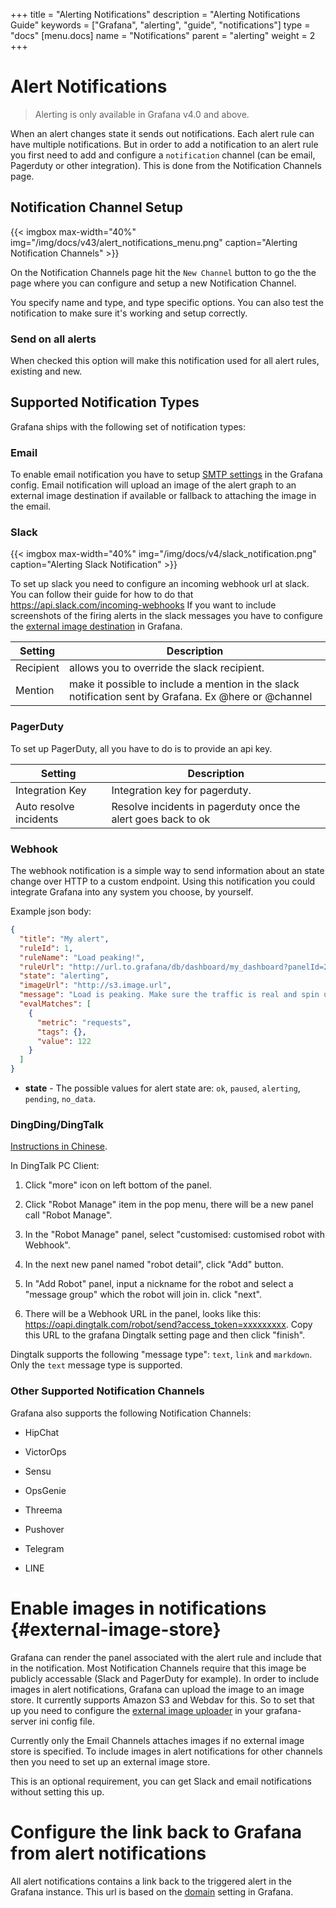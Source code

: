 +++
title = "Alerting Notifications"
description = "Alerting Notifications Guide"
keywords = ["Grafana", "alerting", "guide", "notifications"]
type = "docs"
[menu.docs]
name = "Notifications"
parent = "alerting"
weight = 2
+++


# Alert Notifications

> Alerting is only available in Grafana v4.0 and above.

When an alert changes state it sends out notifications. Each alert rule can have
multiple notifications. But in order to add a notification to an alert rule you first need
to add and configure a `notification` channel (can be email, Pagerduty or other integration). This is done from the Notification Channels page.

## Notification Channel Setup

{{< imgbox max-width="40%" img="/img/docs/v43/alert_notifications_menu.png" caption="Alerting Notification Channels" >}}

On the Notification Channels page hit the `New Channel` button to go the the page where you
can configure and setup a new Notification Channel.

You specify name and type, and type specific options. You can also test the notification to make
sure it's working and setup correctly.

### Send on all alerts

When checked this option will make this notification used for all alert rules, existing and new.

## Supported Notification Types

Grafana ships with the following set of notification types:

### Email

To enable email notification you have to setup [SMTP settings](/installation/configuration/#smtp)
in the Grafana config. Email notification will upload an image of the alert graph to an
external image destination if available or fallback to attaching the image in the email.

### Slack

{{< imgbox max-width="40%" img="/img/docs/v4/slack_notification.png" caption="Alerting Slack Notification" >}}

To set up slack you need to configure an incoming webhook url at slack. You can follow their guide for how
to do that https://api.slack.com/incoming-webhooks If you want to include screenshots of the firing alerts
in the slack messages you have to configure the [external image destination](#external-image-store) in Grafana.

Setting | Description
---------- | -----------
Recipient | allows you to override the slack recipient.
Mention | make it possible to include a mention in the slack notification sent by Grafana. Ex @here or @channel

### PagerDuty

To set up PagerDuty, all you have to do is to provide an api key.

Setting | Description
---------- | -----------
Integration Key | Integration key for pagerduty.
Auto resolve incidents | Resolve incidents in pagerduty once the alert goes back to ok

### Webhook

The webhook notification is a simple way to send information about an state change over HTTP to a custom endpoint.
Using this notification you could integrate Grafana into any system you choose, by yourself.

Example json body:

```json
{
  "title": "My alert",
  "ruleId": 1,
  "ruleName": "Load peaking!",
  "ruleUrl": "http://url.to.grafana/db/dashboard/my_dashboard?panelId=2",
  "state": "alerting",
  "imageUrl": "http://s3.image.url",
  "message": "Load is peaking. Make sure the traffic is real and spin up more webfronts",
  "evalMatches": [
    {
      "metric": "requests",
      "tags": {},
      "value": 122
    }
  ]
}
```

- **state** - The possible values for alert state are: `ok`, `paused`, `alerting`, `pending`, `no_data`.

### DingDing/DingTalk

[Instructions in Chinese](https://open-doc.dingtalk.com/docs/doc.htm?spm=a219a.7629140.0.0.p2lr6t&treeId=257&articleId=105733&docType=1).

In DingTalk PC Client:

1. Click "more" icon on left bottom of the panel.

2. Click "Robot Manage" item in the pop menu, there will be a new panel call "Robot Manage".

3. In the  "Robot Manage" panel, select "customised: customised robot with Webhook".

4. In the next new panel named "robot detail", click "Add" button.

5. In "Add Robot" panel, input a nickname for the robot and select a "message group" which the robot will join in. click "next".

6. There will be a Webhook URL in the panel, looks like this: https://oapi.dingtalk.com/robot/send?access_token=xxxxxxxxx. Copy this URL to the grafana Dingtalk setting page and then click "finish".

Dingtalk supports the following "message type": `text`, `link` and `markdown`. Only the `text` message type is supported.

### Other Supported Notification Channels

Grafana also supports the following Notification Channels:

- HipChat

- VictorOps

- Sensu

- OpsGenie

- Threema

- Pushover

- Telegram

- LINE

# Enable images in notifications {#external-image-store}

Grafana can render the panel associated with the alert rule and include that in the notification. Most Notification Channels require that this image be publicly accessable (Slack and PagerDuty for example). In order to include images in alert notifications, Grafana can upload the image to an image store. It currently supports
Amazon S3 and Webdav for this. So to set that up you need to configure the [external image uploader](/installation/configuration/#external-image-storage) in your grafana-server ini config file.

Currently only the Email Channels attaches images if no external image store is specified. To include images in alert notifications for other channels then you need to set up an external image store.

This is an optional requirement, you can get Slack and email notifications without setting this up.

# Configure the link back to Grafana from alert notifications

All alert notifications contains a link back to the triggered alert in the Grafana instance.
This url is based on the [domain](/installation/configuration/#domain) setting in Grafana.

